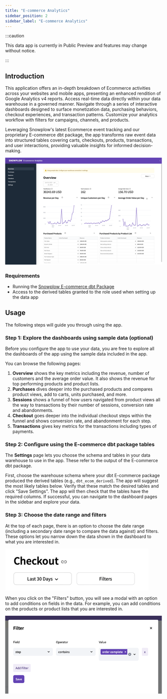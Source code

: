 ```yaml
---
title: "E-commerce Analytics"
sidebar_position: 2
sidebar_label: "E-commerce Analytics"
---
```


:::caution

This data app is currently in Public Preview and features may change without notice. 

:::

## Introduction

<!-- Ecommerce reports based on GA4's Monetization metrics, covering revenue, purchases, checkout journey and promotions -->

This application offers an in-depth breakdown of Ecommerce activities across your websites and mobile apps, presenting an enhanced rendition of Google Analytics v4 reports.
Access real-time data directly within your data warehouse in a governed manner.
Navigate through a series of interactive dashboards designed to surface monetization data, purchasing behaviors, checkout experiences, and transaction patterns.
Customize your analytics workflow with filters for campaigns, channels, and products.

Leveraging Snowplow's latest Ecommerce event tracking and our proprietary E-commerce dbt package, the app transforms raw event data into structured tables covering carts, checkouts, products, transactions, and user interactions, providing valuable insights for informed decision-making.

![](images/overview.png)

### Requirements

- Running the [Snowplow E-commerce dbt Package](/docs/modeling-your-data/modeling-your-data-with-dbt/dbt-models/dbt-ecommerce-data-model/index.md)
- Access to the derived tables granted to the role used when setting up the data app

## Usage

The following steps will guide you through using the app.

### Step 1: Explore the dashboards using sample data (optional)

Before you configure the app to use your data, you are free to explore all the dashboards of the app using the sample data included in the app.

You can browse the following pages:

1. **Overview** shows the key metrics including the revenue, number of customers and the average order value. It also shows the revenue for top performing products and product lists.
2. **Purchases** dives deeper into the purchased products and compares product views, add to carts, units purchased, and more.
3. **Sessions** shows a funnel of how users navigated from product views all the way to transactions by their number of sessions, conversion rate and abandonments.
4. **Checkout** goes deeper into the individual checkout steps within the funnel and shows conversion rate, and abandonment for each step.
5. **Transactions** gives key metrics for the transactions including types of payments.

### Step 2: Configure using the E-commerce dbt package tables

The **Settings** page lets you choose the schema and tables in your data warehouse to use in the app.
These refer to the output of the E-commerce dbt package.

First, choose the warehouse schema where your dbt E-commerce package produced the derived tables (e.g., `dbt_ecom_derived`).
The app will suggest the most likely tables below.
Verify that these match the desired tables and click "Save Settings".
The app will then check that the tables have the required columns.
If successful, you can navigate to the dashboard pages in the sidebar and explore your data.

### Step 3: Choose the date range and filters

At the top of each page, there is an option to choose the date range (including a secondary date range to compare the data against) and filters.
These options let you narrow down the data shown in the dashboard to what you are interested in.

![](images/filters.png)

When you click on the "Filters" button, you will see a modal with an option to add conditions on fields in the data.
For example, you can add conditions on the products or product lists that you are interested in.

![](images/filters_modal.png)
